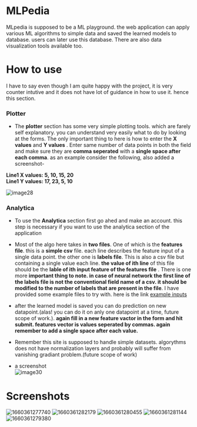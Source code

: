 # MLPedia

MLpedia is supposed to be a ML playground. the web application can apply various ML algorithms to simple data and saved the learned models to database. users can later use this database. There are also data visualization tools available too.

# How to use
I have to say even though I am quite happy with the project, it is very counter intutive and it does not have lot of guidance in how to use it. hence this section. 

### Plotter

*  The **plotter** section has some very simple plotting tools. which are farely self explanatory. you can understand very easily what to do by looking at the forms. The only important thing to here is how to enter the **X values** and **Y values** . Enter same number of data points in both the field and make sure they are **comma seperated** with a **single space after each comma**. as an example consider the following,  also added a screenshot- </br>

**Line1 X values: 5, 10, 15, 20**</br>
**Line1 Y values: 17, 23, 5, 10**</br>

![image28](https://github.com/user-attachments/assets/17abfcf6-a6f0-4850-adb1-ecde84b95797)


### Analytica
* To use the **Analytica** section first go ahed and make an account. this step is necessary if you want to use the analytica section of the application

* Most of the algo here takes in **two files**. One of which is the **features file**. this is a **simple csv** file. each line describes the feature input of a single data point. the other one is **labels file**. This is also a csv file but containing a single value each line. **the value of ith line** of this file should be the **lable of ith input feature of the features file** . There is one more **important thing to note. in case of neural network the first line of the labels file is not the conventional field name of a csv. it should be modified to the number of labels that are present in the file**. I have provided some example files to try with. here is the link [example inputs](https://drive.google.com/drive/folders/11QFZB1bkxJo5vE_g_lu5FiYEMqUF0T_S?usp=sharing) 

* after the learned model is saved you can do prediction on new datapoint.(alas! you can do it on anly one datapoint at a time, future scope of work.). **again fill in a new feature vactor in the form and hit submit. features vector is values seperated by commas. again remember to add a single space after each value.**

* Remember this site is supposed to handle simple datasets. algorythms does not have normalization layers and probably will suffer from vanishing gradiant problem.(future scope of work)

* a screenshot </br>
![image30](https://github.com/user-attachments/assets/c61dd1d7-1310-48a0-8570-e6e4da91fe2e)

# Screenshots

![1660361277740](https://github.com/user-attachments/assets/26de4821-0fad-4f4e-a4ba-0221a11a918b)
![1660361282179](https://github.com/user-attachments/assets/24f1db4d-7f95-4e5a-a7dc-c05bb654018e)
![1660361280455](https://github.com/user-attachments/assets/030aa4b2-1acf-47fa-9447-42c1b7f19420)
![1660361281144](https://github.com/user-attachments/assets/c06eaab7-318c-475b-8bfa-c4081818af7c)
![1660361279380](https://github.com/user-attachments/assets/d1cf61a7-6d4d-4cb0-815f-48ee57ac2f45)


